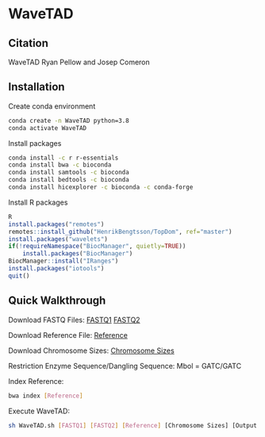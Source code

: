 # WaveTAD


## Citation
WaveTAD Ryan Pellow and Josep Comeron

## Installation

Create conda environment
```bash
conda create -n WaveTAD python=3.8
conda activate WaveTAD
```

Install packages
```bash
conda install -c r r-essentials
conda install bwa -c bioconda
conda install samtools -c bioconda
conda install bedtools -c bioconda
conda install hicexplorer -c bioconda -c conda-forge
```

Install R packages
```r
R
install.packages("remotes")
remotes::install_github("HenrikBengtsson/TopDom", ref="master")
install.packages("wavelets")
if(!requireNamespace("BiocManager", quietly=TRUE))
	install.packages("BiocManager")
BiocManager::install("IRanges")
install.packages("iotools")
quit()
```

## Quick Walkthrough
Download FASTQ Files:
[FASTQ1](https://www.dropbox.com/s/5laclm7m8gnr5hw/vaquerizas_3-4hpf_rep1_3R_25Mb_31Mb_1.fastq.gz?dl=0)
[FASTQ2](https://www.dropbox.com/s/sg96jevst7g1ko7/vaquerizas_3-4hpf_rep1_3R_25Mb_31Mb_2.fastq.gz?dl=0)

Download Reference File: 
[Reference](https://www.dropbox.com/s/9w2tnfa650ebh99/dmel-all-chromosome-r6.26.main.chr.10-5-19.fasta?dl=0)

Download Chromosome Sizes:
[Chromosome Sizes](https://www.dropbox.com/s/8dpdtikv35s85ze/chr3R_only_dm6.chrom.sizes?dl=0)

Restriction Enzyme Sequence/Dangling Sequence:
Mbol = GATC/GATC

Index Reference:
```bash
bwa index [Reference]
```

Execute WaveTAD:
```bash
sh WaveTAD.sh [FASTQ1] [FASTQ2] [Reference] [Chromosome Sizes] [Output Directory] [Restriction Enzyme Sequence] [Dangling Sequence]
```





